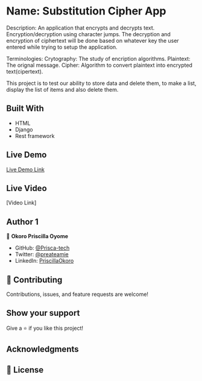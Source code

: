 # Name: Substitution Cipher App

Description: An application that encrypts and decrypts text. Encryption/decryption using character jumps. The decryption and encryption of ciphertext will be done based on whatever key the user entered while trying to setup the application.

Terminologies: Crytography: The study of encription algorithms. Plaintext: The orignal message. Cipher: Algorithm to convert plaintext into encrypted text(cipertext).

This project is to test our ability to store data and delete them, to make a list, display the list of items and also delete them.

## Built With

- HTML
- Django
- Rest framework


## Live Demo
[Live Demo Link]()

## Live Video
[Video Link]


## Author 1
👤 **Okoro Priscilla Oyome**

- GitHub: [@Prisca-tech](https://github.com/Prisca-tech)
- Twitter: [@preateamie](https://twitter.com/preateamie)
- LinkedIn: [PriscillaOkoro](https://www.linkedin.com/in/okoro-priscilla-oyome/)


## 🤝 Contributing

Contributions, issues, and feature requests are welcome!

## Show your support

Give a ⭐️ if you like this project!

## Acknowledgments
## 📝 License
